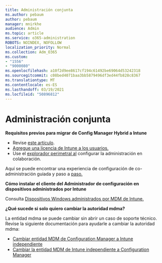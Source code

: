 ```yaml
---
title: Administración conjunta
ms.author: pebaum
author: pebaum
manager: mnirkhe
audience: Admin
ms.topic: article
ms.service: o365-administration
ROBOTS: NOINDEX, NOFOLLOW
localization_priority: Normal
ms.collection: Adm_O365
ms.custom:
- "1556"
- "9000080"
ms.openlocfilehash: a10f2d9ee8617cf194c61492be69064d53242318
ms.sourcegitcommit: c08bed4071baa3bb5879496df3ed44fb828c8367
ms.translationtype: MT
ms.contentlocale: es-ES
ms.lasthandoff: 03/19/2021
ms.locfileid: "50896812"
---
```

# <a name="co-management"></a>Administración conjunta

**Requisitos previos para migrar de Config Manager Hybrid a Intune**

- Revise [este artículo](https://docs.microsoft.com/mem/configmgr/mdm/understand/what-happened-to-hybrid).
- [Agregue una licencia de Intune a los usuarios.](https://docs.microsoft.com/mem/intune/fundamentals/licenses-assign)
- Use el [explorador perimetral al](https://www.microsoft.com/edge) configurar la administración en colaboración.

Aquí se puede encontrar una experiencia de configuración de co-administración guiada y paso a [paso.](https://admin.microsoft.com/AdminPortal/Home?#/modernonboarding/comanagesetupguide)

**Cómo instalar el cliente del Administrador de configuración en dispositivos administrados por Intune**

Consulta [Dispositivos Windows administrados por MDM de Intune.](https://docs.microsoft.com/mem/configmgr/core/clients/deploy/deploy-clients-to-windows-computers#bkmk_mdm)

**¿Qué sucede si solo quiero cambiar la autoridad mdma?**

La entidad mdma se puede cambiar sin abrir un caso de soporte técnico. Revise la siguiente documentación para ayudarle a cambiar la autoridad mdma:

- [Cambiar entidad MDM de Configuration Manager a Intune independiente](https://docs.microsoft.com/mem/configmgr/mdm/understand/what-happened-to-hybrid)
- [Cambiar la entidad MDM de Intune independiente a Configuration Manager](https://docs.microsoft.com/mem/configmgr/mdm/understand/what-happened-to-hybrid)

